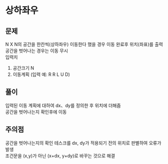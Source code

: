 상하좌우
====
문제
----
N X N의 공간을 한칸씩(상하좌우) 이동한다 했을 경우 이동 완료후 위치(좌표)를 출력  
공간을 벗어나는 경우는 이동 무시  
입력치  
1. 공간크기 N  
2. 이동계획 (입력 예: R R L U D)  

풀이
----
입력된 이동 계획에 대하여 dx、dy를 정의한 후 위치에 더해줌  
공간을 벗어나는지 확인후에 이동

주의점
---
공간을 벗어나는지의 확인 테스크를 dx, dy가 적용되기 전의 위치로 판별하여 오류가 발생  
조건문을 (x,y)가 아닌 (x+dx, y+dy)로 바꾸는 것으로 해결